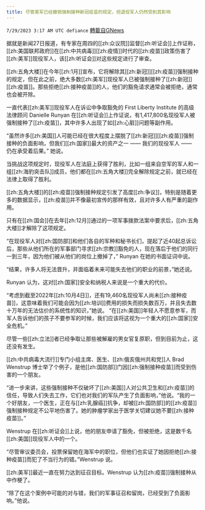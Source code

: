 ```yaml
---
title: 尽管美军已经撤销强制接种新冠疫苗的规定，但退役军人仍然受到其影响
---
```

`7/29/2023 3:17 AM UTC defiance` [轉載自GNews](https://gnews.org/articles/1496759)

据就是新闻27日报道，有专家在周四的[[zh:众议院]]监督[[zh:听证会]]上作证称，[[zh:美国联邦政府]]在[[zh:中共病毒]][[zh:疫情]]时代的[[zh:疫苗]]政策伤害了[[zh:美军]]现役军人，该[[zh:听证会]]对这些规定进行了审查。

[[zh:五角大楼]]在今年[[zh:1月]]宣布，它将解除其[[zh:新冠]][[zh:疫苗]]强制接种的规定，但在此之前，绝大多数[[zh:美军]]现役军人已被强制接种了[[zh:新冠]][[zh:疫苗]]。那些拒绝[[zh:接种疫苗]]的人，他们的豁免请求通常会被拒绝，通常也会被开除。

一直代表[[zh:美军]]现役军人在诉讼中争取豁免的 First Liberty Institute 的高级法律顾问 Danielle Runyan 在[[zh:听证会]]上作证说，有1,417,800名现役军人被强制接种了[[zh:疫苗]]，其中许多人出现了如[[zh:心脏]]问题等副作用。

“虽然许多[[zh:美国]]人可能已经在很大程度上摆脱了[[zh:新冠]][[zh:疫苗]]强制接种的负面影响，但我们[[zh:国家]]最大的资产之一 —— 我们的现役军人 —— 仍在承受着后果。” 她说。

当挑战这项规定时，现役军人在法庭上获得了胜利，比如一组来自空军的军人和一组[[zh:海豹突击队]]成员，他们都在[[zh:五角大楼]]完全解除规定之前，就已经在法律上取得了胜利。

[[zh:五角大楼]]的[[zh:疫苗]]强制接种规定引发了高度[[zh:争议]]，特别是随着更多的数据显示，[[zh:疫苗]]并不像最初宣传的那样有效，且对许多人有严重的副作用。

只有在[[zh:国会]]在去年[[zh:12月]]通过的一项军事拨款法案中要求后，[[zh:五角大楼]]才解除了这项规定。

“在现役军人对[[zh:国防部]]和他们各自的军种和秘书长们，提起了近40起总诉讼后，那些从他们所在的军事部门寻求[[zh:宗教]]豁免的人，现在落后于他们的同行一到三年，因为他们被从他们的岗位上撤掉了，” Runyan 在她的书面证词中说。

“结果，许多人将无法晋升，并面临着未来可能失去他们的职业的前景，”她还说。

Runyan 认为，这对[[zh:国家]]安全和纳税人来说是一个重大的代价。

“考虑到截至2022年[[zh:10月4日]]，还有19,460名现役军人尚未[[zh:接种疫苗]]，这意味着我们可能会因为[[zh:培训]]费用的损失而损失数百万，并且失去数十万年的无法估价的系统性的知识，”她说。 “在[[zh:美国]]年轻人不愿意参军，而军人告诉他们的孩子不要参军的时候，我们应该将这视为一个重大的[[zh:国家]]安全危机。”

尽管一些[[zh:立法]]者已经争取让那些被解雇的男女官复原职，但到目前为止，这还没有发生。

[[zh:中共病毒大流行]]专门小组主席、医生、[[zh:俄亥俄州共和党]]人 Brad Wenstrup 博士举了个例子，是他[[zh:国防部]]门因[[zh:强制接种疫苗]]而受到伤害的一个朋友。

“进一步来讲，这些强制接种不仅破坏了[[zh:美国]]人对公共卫生和[[zh:疫苗]]的信任，导致人们失去工作，它们也对我们的军队产生了负面影响，”他说。“我的一个好朋友，一个医生，正在与[[zh:乳腺癌]]抗争，却被[[zh:国防部]]的[[zh:疫苗]]强制接种规定不公平地伤害了。她的肿瘤学家出于医学关切建议她不要[[zh:接种疫苗]]。”

Wenstrup 在[[zh:听证会]]上说，他的朋友申请了豁免，但被拒绝，这是数千名[[zh:美国]]现役军人中的一个。

“尽管审议委员会，投票保留她在海军中的职位，但他们也实证了她因拒绝[[zh:接种疫苗]]而犯了不当行为的错。”Wenstrup 说。

[[zh:美军]]最近一直在努力达到征召目标。Wenstrup 认为[[zh:疫苗]]强制接种从中作梗了。

“除了在这个案例中可能的对与错，我们的军事征召和留岗，已经受到了负面影响。”他说。
